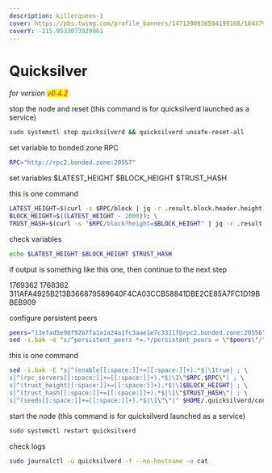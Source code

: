 ```yaml
---
description: killerqueen-1
cover: https://pbs.twimg.com/profile_banners/1471200836504199168/1643792144/1500x500
coverY: -215.9533073929961
---
```


# Quicksilver

_for version <mark style="color:red;">v0.4.2</mark>_

stop the node and reset (this command is for quicksilverd launched as a service)

```bash
sudo systemctl stop quicksilverd && quicksilverd unsafe-reset-all
```

set variable to bonded.zone RPC

```bash
RPC="http://rpc2.bonded.zone:20557"
```

set variables $LATEST\_HEIGHT $BLOCK\_HEIGHT $TRUST\_HASH

this is one command

```bash
LATEST_HEIGHT=$(curl -s $RPC/block | jq -r .result.block.header.height); \
BLOCK_HEIGHT=$((LATEST_HEIGHT - 2000)); \
TRUST_HASH=$(curl -s "$RPC/block?height=$BLOCK_HEIGHT" | jq -r .result.block_id.hash)
```

check variables

```bash
echo $LATEST_HEIGHT $BLOCK_HEIGHT $TRUST_HASH
```

if output is something like this one, then continue to the next step

1769362 1768362 311AFA4925B213B366879589640F4CA03CCB58841DBE2CE85A7FC1D19BBEB909

configure persistent peers

```bash
peers="13efad5e98f92b7fa1a1a24a1fc3aae1e7c3321f@rpc2.bonded.zone:20556"
sed -i.bak -e "s/^persistent_peers *=.*/persistent_peers = \"$peers\"/" $HOME/.quicksilverd/config/config.toml
```

this is one command

```bash
sed -i.bak -E "s|^(enable[[:space:]]+=[[:space:]]+).*$|\1true| ; \
s|^(rpc_servers[[:space:]]+=[[:space:]]+).*$|\1\"$RPC,$RPC\"| ; \
s|^(trust_height[[:space:]]+=[[:space:]]+).*$|\1$BLOCK_HEIGHT| ; \
s|^(trust_hash[[:space:]]+=[[:space:]]+).*$|\1\"$TRUST_HASH\"| ; \
s|^(seeds[[:space:]]+=[[:space:]]+).*$|\1\"\"|" $HOME/.quicksilverd/config/config.toml
```

start the node (this command is for quicksilverd launched as a service)

```bash
sudo systemctl restart quicksilverd
```

check logs

```bash
sudo journalctl -u quicksilverd -f --no-hostname -o cat
```
